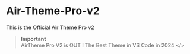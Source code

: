 # Air-Theme-Pro-v2 

This is the Official Air Theme Pro v2

> **Important**</br> AirTheme Pro V2 is OUT ! The Best Theme in VS Code in 2024 </>
